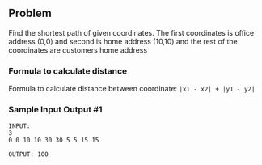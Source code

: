 ## Problem

Find the shortest path of given coordinates. The first coordinates is office address (0,0) and second is home address (10,10) and the rest of the coordinates are customers home address

### Formula to calculate distance

Formula to calculate distance between coordinate: `|x1 - x2| + |y1 - y2|`

### Sample Input Output #1

```
INPUT:
3
0 0 10 10 30 30 5 5 15 15

OUTPUT: 100
```
